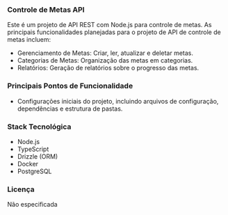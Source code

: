  
### Controle de Metas API
Este é um projeto de API REST com Node.js para controle de metas. As principais funcionalidades planejadas para o projeto de API de controle de metas incluem:
- Gerenciamento de Metas: Criar, ler, atualizar e deletar metas.
- Categorias de Metas: Organização das metas em categorias.
- Relatórios: Geração de relatórios sobre o progresso das metas.

### Principais Pontos de Funcionalidade
- Configurações iniciais do projeto, incluindo arquivos de configuração, dependências e estrutura de pastas.

### Stack Tecnológica
- Node.js
- TypeScript
- Drizzle (ORM)
- Docker
- PostgreSQL

### Licença
Não especificada

